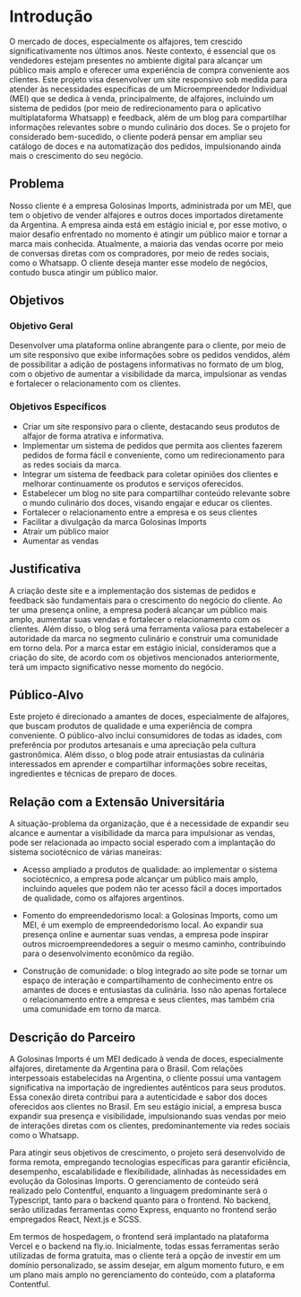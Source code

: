 # Introdução

O mercado de doces, especialmente os alfajores, tem crescido significativamente nos últimos anos. Neste contexto, é essencial que os vendedores estejam presentes no ambiente digital para alcançar um público mais amplo e oferecer uma experiência de compra conveniente aos clientes. Este projeto visa desenvolver um site responsivo sob medida para atender às necessidades específicas de um Microempreendedor Individual (MEI) que se dedica à venda, principalmente, de alfajores, incluindo um sistema de pedidos (por meio de redirecionamento para o  aplicativo multiplataforma Whatsapp) e feedback, além de um blog para compartilhar informações relevantes sobre o mundo culinário dos doces. Se o projeto for considerado bem-sucedido, o cliente poderá pensar em ampliar seu catálogo de doces e na automatização dos pedidos, impulsionando ainda mais o crescimento do seu negócio.

## Problema

Nosso cliente é a empresa Golosinas Imports, administrada por um MEI, que tem o objetivo de vender alfajores e outros doces importados diretamente da Argentina. A empresa ainda está em estágio inicial e, por esse motivo, o maior desafio enfrentado no momento é atingir um público maior e tornar a marca mais conhecida. Atualmente, a maioria das vendas ocorre por meio de conversas diretas com os compradores, por meio de redes sociais, como o Whatsapp. O cliente deseja manter esse modelo de negócios, contudo busca atingir um público maior.

## Objetivos

### Objetivo Geral
Desenvolver uma plataforma online abrangente para o cliente, por meio de um site responsivo que exibe informações sobre os pedidos vendidos, além de possibilitar a adição de postagens informativas no formato de um blog, com o objetivo de aumentar a visibilidade da marca, impulsionar as vendas e fortalecer o relacionamento com os clientes.

### Objetivos Específicos

- Criar um site responsivo para o cliente, destacando seus produtos de alfajor de forma atrativa e informativa.
- Implementar um sistema de pedidos que permita aos clientes fazerem pedidos de forma fácil e conveniente, como um redirecionamento para as redes sociais da marca.
- Integrar um sistema de feedback para coletar opiniões dos clientes e melhorar continuamente os produtos e serviços oferecidos.
- Estabelecer um blog no site para compartilhar conteúdo relevante sobre o mundo culinário dos doces, visando engajar e educar os clientes.
- Fortalecer o relacionamento entre a empresa e os seus clientes
- Facilitar a divulgação da marca Golosinas Imports
- Atrair um público maior
- Aumentar as vendas

## Justificativa

A criação deste site e a implementação dos sistemas de pedidos e feedback são fundamentais para o crescimento do negócio do cliente. Ao ter uma presença online, a empresa poderá alcançar um público mais amplo, aumentar suas vendas e fortalecer o relacionamento com os clientes. Além disso, o blog será uma ferramenta valiosa para estabelecer a autoridade da marca no segmento culinário e construir uma comunidade em torno dela. Por a marca estar em estágio inicial, consideramos que a criação do site, de acordo com os objetivos mencionados anteriormente, terá um impacto significativo nesse momento do negócio.

## Público-Alvo

Este projeto é direcionado a amantes de doces, especialmente de alfajores, que buscam produtos de qualidade e uma experiência de compra conveniente. O público-alvo inclui consumidores de todas as idades, com preferência por produtos artesanais e uma apreciação pela cultura gastronômica. Além disso, o blog pode atrair entusiastas da culinária interessados em aprender e compartilhar informações sobre receitas, ingredientes e técnicas de preparo de doces.


## Relação com a Extensão Universitária

A situação-problema da organização, que é a necessidade de expandir seu alcance e aumentar a visibilidade da marca para impulsionar as vendas, pode ser relacionada ao impacto social esperado com a implantação do sistema sociotécnico de várias maneiras:

- Acesso ampliado a produtos de qualidade: 
ao implementar o sistema sociotécnico, a empresa pode alcançar um público mais amplo, incluindo aqueles que podem não ter acesso fácil a doces importados de qualidade, como os alfajores argentinos.

- Fomento do empreendedorismo local: 
a Golosinas Imports, como um MEI, é um exemplo de empreendedorismo local. Ao expandir sua presença online e aumentar suas vendas, a empresa pode inspirar outros microempreendedores a seguir o mesmo caminho, contribuindo para o desenvolvimento econômico da região.

- Construção de comunidade: 
o blog integrado ao site pode se tornar um espaço de interação e compartilhamento de conhecimento entre os amantes de doces e entusiastas da culinária. Isso não apenas fortalece o relacionamento entre a empresa e seus clientes, mas também cria uma comunidade em torno da marca.

## Descrição do Parceiro

A Golosinas Imports é um MEI dedicado à venda de doces, especialmente alfajores, diretamente da Argentina para o Brasil. Com relações interpessoais estabelecidas na Argentina, o cliente possui uma vantagem significativa na importação de ingredientes autênticos para seus produtos. Essa conexão direta contribui para a autenticidade e sabor dos doces oferecidos aos clientes no Brasil. Em seu estágio inicial, a empresa busca expandir sua presença e visibilidade, impulsionando suas vendas por meio de interações diretas com os clientes, predominantemente via redes sociais como o Whatsapp.

Para atingir seus objetivos de crescimento, o projeto será desenvolvido de forma remota, empregando tecnologias específicas para garantir eficiência, desempenho, escalabilidade e flexibilidade, alinhadas às necessidades em evolução da Golosinas Imports. O gerenciamento de conteúdo será realizado pelo Contentful, enquanto a linguagem predominante será o Typescript, tanto para o backend quanto para o frontend. No backend, serão utilizadas ferramentas como Express, enquanto no frontend serão empregados React, Next.js e SCSS.

Em termos de hospedagem, o frontend será implantado na plataforma Vercel e o backend na fly.io. Inicialmente, todas essas ferramentas serão utilizadas de forma gratuita, mas o cliente terá a opção de investir em um domínio personalizado, se assim desejar, em algum momento futuro, e em um plano mais amplo no gerenciamento do conteúdo, com a plataforma Contentful.
